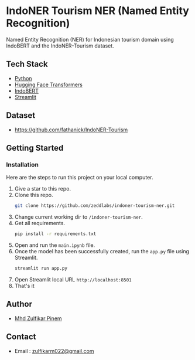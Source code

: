 # IndoNER Tourism NER (Named Entity Recognition)

Named Entity Recognition (NER) for Indonesian tourism domain using IndoBERT and the IndoNER-Tourism dataset.

## Tech Stack

- [Python](https://www.python.org/)
- [Hugging Face Transformers](https://huggingface.co/transformers)
- [IndoBERT](https://huggingface.co/indolem/indobert-base-uncased)
- [Streamlit](https://streamlit.io/)

## Dataset

- https://github.com/fathanick/IndoNER-Tourism

## Getting Started

### Installation

Here are the steps to run this project on your local computer.

1. Give a star to this repo.
2. Clone this repo.
   ```sh
   git clone https://github.com/zeddlabs/indoner-tourism-ner.git
   ```
3. Change current working dir to `/indoner-tourism-ner`.
4. Get all requirements.
   ```sh
   pip install -r requirements.txt
   ```
5. Open and run the `main.ipynb` file.
6. Once the model has been successfully created, run the `app.py` file using Streamlit.
   ```sh
   streamlit run app.py
   ```
7. Open Streamlit local URL `http://localhost:8501`
8. That's it

## Author

- [Mhd Zulfikar Pinem](https://github.com/zeddlabs)

## Contact

- Email : zulfikarm022@gmail.com
